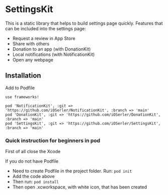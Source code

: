 # SettingsKit

This is a static library that helps to build settings page quickly. Features that can be included into the settings page: 
 - Request a review in App Store
 - Share with others
 - Donation to an app   (with DonationKit)
 - Local notifications  (with NotificationKit)
 - Open any webpage


## Installation
Add to Podfile

```
use frameworks!

pod 'NotificationKit', :git => 'https://github.com/iOSerler/NotificationKit', :branch => 'main'
pod 'DonationKit', :git => 'https://github.com/iOSerler/DonationKit', :branch => 'main'
pod 'SettingsKit', :git => 'https://github.com/iOSerler/SettingsKit', :branch => 'main'
```

### Quick instruction for beginners in pod
First of all close the Xcode

If you do not have Podfile
- Need to create Podfile in the project folder. Run:
```pod init```
- Add the code above
- Then run:
```pod install```
- Then open .xcworkspace, with white icon, that has been created




